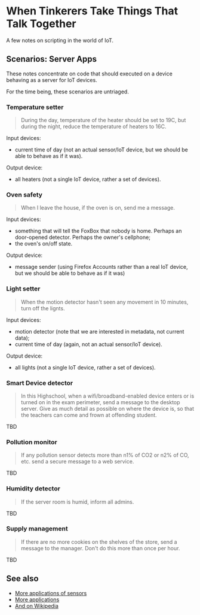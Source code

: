 # When Tinkerers Take Things That Talk Together 

A few notes on scripting in the world of IoT.

## Scenarios: Server Apps

These notes concentrate on code that should executed on a device
behaving as a server for IoT devices.

For the time being, these scenarios are untriaged.

### Temperature setter

> During the day, temperature of the heater should be set to 19C, but
> during the night, reduce the temperature of heaters to 16C.

Input devices:
* current time of day (not an actual sensor/IoT device, but we should
  be able to behave as if it was).

Output device:
* all heaters (not a single IoT device, rather a set of devices).

### Oven safety

> When I leave the house, if the oven is on, send me a message.

Input devices:
* something that will tell the FoxBox that nobody is home. Perhaps an door-opened detector. Perhaps the owner's cellphone;
* the oven's on/off state.

Output device:
* message sender (using Firefox Accounts rather than a real IoT
  device, but we should be able to behave as if it was)

### Light setter

> When the motion detector hasn't seen any movement in 10 minutes,
> turn off the lignts.

Input devices:
* motion detector (note that we are interested in metadata, not current data);
* current time of day (again, not an actual sensor/IoT device).

Output device:
* all lights (not a single IoT device, rather a set of devices).

### Smart Device detector

> In this Highschool, when a wifi/broadband-enabled device enters or
> is turned on in the exam perimeter, send a message to the desktop
> server. Give as much detail as possible on where the device is, so
> that the teachers can come and frown at offending student.

TBD

### Pollution monitor

> If any pollution sensor detects more than n1% of CO2 or n2% of CO,
> etc. send a secure message to a web service.

TBD

### Humidity detector

> If the server room is humid, inform all admins.

TBD

### Supply management

> If there are no more cookies on the shelves of the store, send a
> message to the manager. Don't do this more than once per hour.

TBD

## See also

* [More applications of sensors ](http://www.libelium.com/top_50_iot_sensor_applications_ranking/)
* [More applications](https://temboo.com/iot-applications)
* [And on Wikipedia](https://en.wikipedia.org/wiki/Internet_of_Things#Applications)
